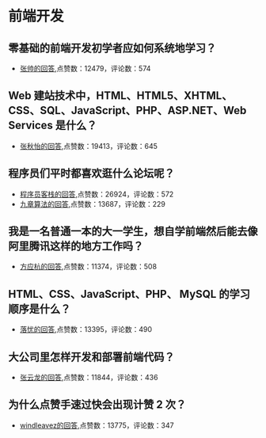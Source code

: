 #  前端开发 
## 零基础的前端开发初学者应如何系统地学习？
- [张帅的回答](https://www.zhihu.com/question/19834302/answer/13108148),点赞数：12479，评论数：574
## Web 建站技术中，HTML、HTML5、XHTML、CSS、SQL、JavaScript、PHP、ASP.NET、Web Services 是什么？
- [张秋怡的回答](https://www.zhihu.com/question/22689579/answer/22318058),点赞数：19413，评论数：645
## 程序员们平时都喜欢逛什么论坛呢？
- [程序员客栈的回答](https://www.zhihu.com/question/27145069/answer/672914885),点赞数：26924，评论数：572
- [九章算法的回答](https://www.zhihu.com/question/27145069/answer/895588542),点赞数：13687，评论数：229
## 我是一名普通一本的大一学生，想自学前端然后能去像阿里腾讯这样的地方工作吗？
- [方应杭的回答](https://www.zhihu.com/question/369283077/answer/1006824219),点赞数：11374，评论数：508
## HTML、CSS、JavaScript、PHP、 MySQL 的学习顺序是什么？
- [落忧的回答](https://www.zhihu.com/question/22646257/answer/22113651),点赞数：13395，评论数：490
## 大公司里怎样开发和部署前端代码？
- [张云龙的回答](https://www.zhihu.com/question/20790576/answer/32602154),点赞数：11844，评论数：436
## 为什么点赞手速过快会出现计赞 2 次？
- [windleavez的回答](https://www.zhihu.com/question/28903860/answer/42816258),点赞数：13775，评论数：347
